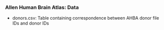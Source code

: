 
### Allen Human Brain Atlas: Data

- donors.csv: Table containing correspondence between AHBA donor file IDs and donor IDs
